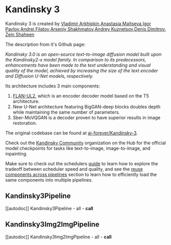 <!--Copyright 2023 The HuggingFace Team. All rights reserved.
Licensed under the Apache License, Version 2.0 (the "License"); you may not use this file except in compliance with
the License. You may obtain a copy of the License at
http://www.apache.org/licenses/LICENSE-2.0
Unless required by applicable law or agreed to in writing, software distributed under the License is distributed on
an "AS IS" BASIS, WITHOUT WARRANTIES OR CONDITIONS OF ANY KIND, either express or implied. See the License for the
specific language governing permissions and limitations under the License.
-->

# Kandinsky 3

Kandinsky 3 is created by [Vladimir Arkhipkin](https://github.com/oriBetelgeuse),[Anastasia Maltseva](https://github.com/NastyaMittseva),[Igor Pavlov](https://github.com/boomb0om),[Andrei Filatov](https://github.com/anvilarth),[Arseniy Shakhmatov](https://github.com/cene555),[Andrey Kuznetsov](https://github.com/kuznetsoffandrey),[Denis Dimitrov](https://github.com/denndimitrov), [Zein Shaheen](https://github.com/zeinsh)

The description from it's Github page: 

*Kandinsky 3.0 is an open-source text-to-image diffusion model built upon the Kandinsky2-x model family. In comparison to its predecessors, enhancements have been made to the text understanding and visual quality of the model, achieved by increasing the size of the text encoder and Diffusion U-Net models, respectively.*

Its architecture includes 3 main components:
1. [FLAN-UL2](https://huggingface.co/google/flan-ul2), which is an encoder decoder model based on the T5 architecture. 
2. New U-Net architecture featuring BigGAN-deep blocks doubles depth while maintaining the same number of parameters.
3. Sber-MoVQGAN is a decoder proven to have superior results in image restoration.



The original codebase can be found at [ai-forever/Kandinsky-3](https://github.com/ai-forever/Kandinsky-3).

<Tip>

Check out the [Kandinsky Community](https://huggingface.co/kandinsky-community) organization on the Hub for the official model checkpoints for tasks like text-to-image, image-to-image, and inpainting.

</Tip>

<Tip>

Make sure to check out the schedulers [guide](../../using-diffusers/schedulers) to learn how to explore the tradeoff between scheduler speed and quality, and see the [reuse components across pipelines](../../using-diffusers/loading#reuse-components-across-pipelines) section to learn how to efficiently load the same components into multiple pipelines.

</Tip>

## Kandinsky3Pipeline

[[autodoc]] Kandinsky3Pipeline
	- all
	- __call__

## Kandinsky3Img2ImgPipeline

[[autodoc]] Kandinsky3Img2ImgPipeline
	- all
	- __call__
